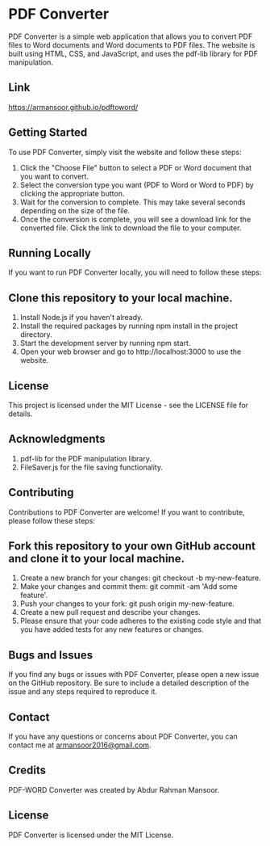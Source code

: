 # PDF Converter
PDF Converter is a simple web application that allows you to convert PDF files to Word documents and Word documents to PDF files. The website is built using HTML, CSS, and JavaScript, and uses the pdf-lib library for PDF manipulation.

## Link
https://armansoor.github.io/pdftoword/

## Getting Started
To use PDF Converter, simply visit the website and follow these steps:

1. Click the "Choose File" button to select a PDF or Word document that you want to convert.
2. Select the conversion type you want (PDF to Word or Word to PDF) by clicking the appropriate button.
3. Wait for the conversion to complete. This may take several seconds depending on the size of the file.
4. Once the conversion is complete, you will see a download link for the converted file. Click the link to download the file to your computer.

## Running Locally
If you want to run PDF Converter locally, you will need to follow these steps:

## Clone this repository to your local machine.
1. Install Node.js if you haven't already.
2. Install the required packages by running npm install in the project directory.
3. Start the development server by running npm start.
4. Open your web browser and go to http://localhost:3000 to use the website.

## License
This project is licensed under the MIT License - see the LICENSE file for details.

## Acknowledgments
1. pdf-lib for the PDF manipulation library.
2. FileSaver.js for the file saving functionality.

## Contributing
Contributions to PDF Converter are welcome! If you want to contribute, please follow these steps:

## Fork this repository to your own GitHub account and clone it to your local machine.
1. Create a new branch for your changes: git checkout -b my-new-feature.
2. Make your changes and commit them: git commit -am 'Add some feature'.
3. Push your changes to your fork: git push origin my-new-feature.
4. Create a new pull request and describe your changes.
5. Please ensure that your code adheres to the existing code style and that you have added tests for any new features or changes.

## Bugs and Issues
If you find any bugs or issues with PDF Converter, please open a new issue on the GitHub repository. Be sure to include a detailed description of the issue and any steps required to reproduce it.

## Contact
If you have any questions or concerns about PDF Converter, you can contact me at armansoor2016@gmail.com.

## Credits
PDF-WORD Converter was created by Abdur Rahman Mansoor.

## License
PDF Converter is licensed under the MIT License.
